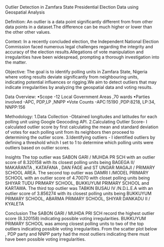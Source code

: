 Outlier Detection in Zamfara State Presidential Election Data using Geospatial Analysis 

Definition: An outlier is a data point significantly different from from other data points in a dataset.The difference can be much higher or lower than the other other values.

Context: In a recently concluded election, the Independent National Election Commission faced numerous legal challenges regarding the integrity and accuracy of the election results.Allegations of vote manipulation and irregularities have been widespread, prompting a thorough investigation into the matter.

Objective:
 The goal is to identify polling units in Zamfara State, Nigeria where voting results deviate significantly from neighbouring units, indicating potential influences or rigging.We aim to detect outliers that may indicate irregularities by analyzing the geospatial data and voting results.

Data Overview:
•Scope -12 Local Government Areas ,70 wards
•Parties involved -APC, PDP,LP ,NNPP
•Vote Counts -APC:15190 ,PDP:8218, LP:34, NNPP:156

Methodology:
1.Data Collection -Obtained longitudes and latitudes for each polling unit using Google Geocoding API.
2.Calculating Outlier Score- I calculated outlier score by first calculating the mean and standard deviation of votes for each polling unit from its neighbors then proceed to determining the outlier score.
3.Identifying outliers - I identified outliers by defining a threshold which I set to 1 to determine which polling units were outliers based on outlier scores.

Insights 
The top outlier was SABON GARI / MUHDA PR SCH with an outlier score of 8.320158 with its closest polling units being BAGEGA II/ MAKARANTA , KATAFANA , DAN FAGE  and ST UNGAR MAGAJI / PRIMARY SCHOOL AREA.
The second top outlier was DAMRI I /MODEL PRIMARY SCHOOL with an outlier score of 4.70070 with closet polling units being SHIYAR TUDU PRIMARY SCHOOL, BUKKUYUM PRIMARY SCHOOL and KARTAWA.
The third top outlier was TABKIN BUSAU IV /N.D.L.E.A with an outlier score of 3.856274 with its closest polling units being BUKKUYUM PRIMARY SCHOOL, ABARMA PRIMARY SCHOOL, SHIYAR DANKADU II / KYALETA

Conclusion 
The SABON GARI / MUHDA PRI SCH record the highest outlier score (8.320158) indicating possible voting irregularities.
BUKKUYUM PRIMARY SCHOOL was among closest polling units to two of the top outliers indicating possible voting irregularities.
From the scatter plot below , PDP party and NNPP party had the most outliers indicating there must have been possible voting irregularities.



